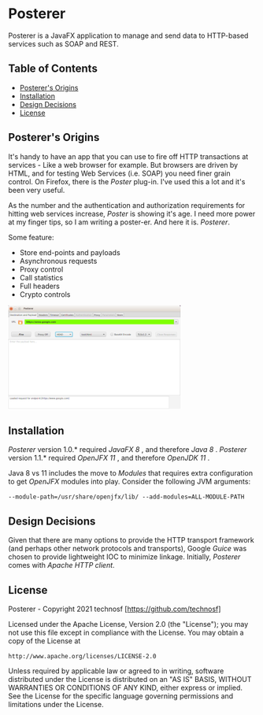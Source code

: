 # Posterer #

Posterer is a JavaFX application to manage and send data to HTTP-based services such as SOAP and REST.


## Table of Contents ##

- [Posterer's Origins](#posterers-origins)
- [Installation ](#installation)
- [Design Decisions ](#design-decisions)
- [License](#license)


## Posterer's Origins ##

It's handy to have an app that you can use to fire off HTTP transactions at services - Like a web browser for example. But browsers are driven by HTML, and for testing Web Services (i.e. SOAP) you need finer grain control. On Firefox, there is the _Poster_ plug-in. I've used this a lot and it's been very useful. 

As the number and the authentication and authorization requirements for hitting web services increase, _Poster_ is showing it's age. I need more power at my finger tips, so I am writing a poster-er. And here it is. _Posterer_.

Some feature:
* Store end-points and payloads
* Asynchronous requests
* Proxy control
* Call statistics
* Full headers
* Crypto controls

<a href="./docs/posterer.png"><img src="./docs/posterer.png" width="350" height="210" /></a>

## Installation ##

_Posterer_  version 1.0.* required  _JavaFX 8_ , and therefore _Java 8_ . 
_Posterer_  version 1.1.* required  _OpenJFX 11_ , and therefore _OpenJDK 11_ . 

Java 8 vs 11 includes the move to _Modules_ that requires extra configuration to get _OpenJFX_  modules into play. Consider the following JVM arguments:

	--module-path=/usr/share/openjfx/lib/ --add-modules=ALL-MODULE-PATH



## Design Decisions ##

Given that there are many options to provide the HTTP transport framework (and perhaps other network protocols and transports), Google _Guice_ was chosen to provide lightweight IOC to minimize linkage. Initially, _Posterer_ comes with _Apache HTTP client_. 


## License ##

Posterer - Copyright 2021 technosf [https://github.com/technosf]

Licensed under the Apache License, Version 2.0 (the "License");
you may not use this file except in compliance with the License.
You may obtain a copy of the License at

	http://www.apache.org/licenses/LICENSE-2.0

Unless required by applicable law or agreed to in writing, software
distributed under the License is distributed on an "AS IS" BASIS,
WITHOUT WARRANTIES OR CONDITIONS OF ANY KIND, either express or implied.
See the License for the specific language governing permissions and
limitations under the License.